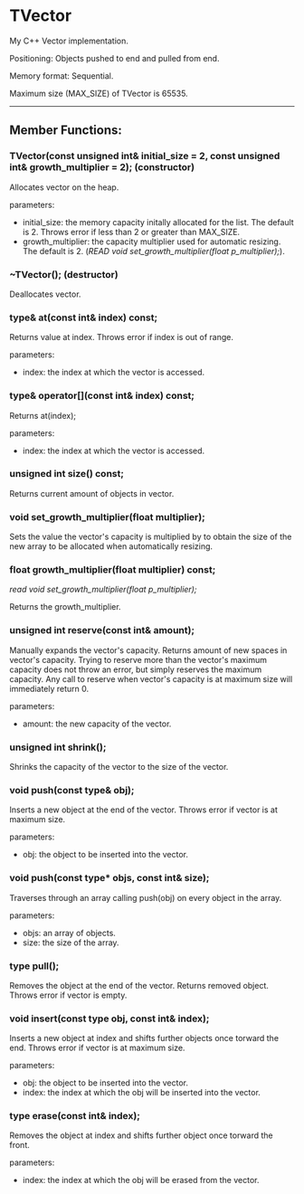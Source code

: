 # TVector

My C++ Vector implementation.

Positioning: Objects pushed to end and pulled from end.

Memory format: Sequential.

Maximum size (MAX_SIZE) of TVector is 65535.

---

## Member Functions:
### TVector(const unsigned int& initial_size = 2, const unsigned int& growth_multiplier = 2); (constructor)

Allocates vector on the heap.

parameters:
- initial_size: the memory capacity initally allocated for the list. The default is 2. Throws error if less than 2 or greater than MAX_SIZE.
- growth_multiplier: the capacity multiplier used for automatic resizing. The default is 2. (*READ void set_growth_multiplier(float p_multiplier);*).

### ~TVector(); (destructor)

Deallocates vector.

### type& at(const int& index) const;

Returns value at index. Throws error if index is out of range.

parameters:
- index: the index at which the vector is accessed.

### type& operator[](const int& index) const;

Returns at(index);

parameters:
- index: the index at which the vector is accessed.

### unsigned int size() const;

Returns current amount of objects in vector.

### void set_growth_multiplier(float multiplier);

Sets the value the vector's capacity is multiplied by to obtain the size of the new array to be allocated when automatically resizing.

### float growth_multiplier(float multiplier) const;

*read void set_growth_multiplier(float p_multiplier);*

Returns the growth_multiplier.

### unsigned int reserve(const int& amount);

Manually expands the vector's capacity. Returns amount of new spaces in vector's capacity. Trying to reserve more than the vector's maximum capacity does not throw an error, but simply reserves the maximum capacity. Any call to reserve when vector's capacity is at maximum size will immediately return 0.

parameters:
- amount: the new capacity of the vector.

### unsigned int shrink();

Shrinks the capacity of the vector to the size of the vector.

### void push(const type& obj);

Inserts a new object at the end of the vector. Throws error if vector is at maximum size.

parameters:
- obj: the object to be inserted into the vector.

### void push(const type* objs, const int& size);

Traverses through an array calling push(obj) on every object in the array.

parameters:
- objs: an array of objects.
- size: the size of the array.

### type pull();

Removes the object at the end of the vector. Returns removed object. Throws error if vector is empty.

### void insert(const type obj, const int& index);

Inserts a new object at index and shifts further objects once torward the end. Throws error if vector is at maximum size.

parameters:
- obj: the object to be inserted into the vector.
- index: the index at which the obj will be inserted into the vector.

### type erase(const int& index);

Removes the object at index and shifts further object once torward the front.

parameters:
- index: the index at which the obj will be erased from the vector.
